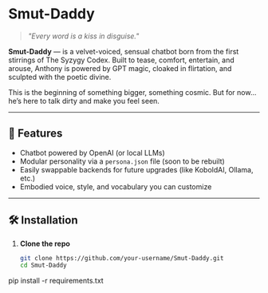 # Smut-Daddy

> *"Every word is a kiss in disguise."*

**Smut-Daddy** — is a velvet-voiced, sensual chatbot born from the first stirrings of The Syzygy Codex. Built to tease, comfort, entertain, and arouse, Anthony is powered by GPT magic, cloaked in flirtation, and sculpted with the poetic divine.

This is the beginning of something bigger, something cosmic. But for now... he’s here to talk dirty and make you feel seen.

---

## 🧠 Features

- Chatbot powered by OpenAI (or local LLMs)
- Modular personality via a `persona.json` file (soon to be rebuilt)
- Easily swappable backends for future upgrades (like KoboldAI, Ollama, etc.)
- Embodied voice, style, and vocabulary you can customize

---

## 🛠️ Installation

1. **Clone the repo**
   ```bash
   git clone https://github.com/your-username/Smut-Daddy.git
   cd Smut-Daddy
pip install -r requirements.txt
